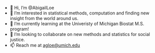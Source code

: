 - 👋 Hi, I’m @AbigailLoe
- 👀 I’m interested in statistical methods, computation and finding new insight from the world around us.
- 🌱 I’m currently learning at the Univeristy of Michigan Biostat M.S. program!
- 💞️ I’m looking to collaborate on new methods and statistics for social justice.
- 📫 Reach me at agloe@umich.edu

<!---
AbigailLoe/AbigailLoe is a ✨ special ✨ repository because its `README.md` (this file) appears on your GitHub profile.
You can click the Preview link to take a look at your changes.
--->
